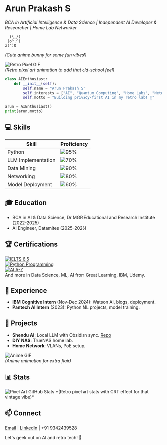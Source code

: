 # **Arun Prakash S**  
*BCA in Artificial Intelligence & Data Science | Independent AI Developer & Researcher | Home Lab Networker*  

```
  (\_/)
 (o^.^)
z(")O
```  
*(Cute anime bunny for some fun vibes!)*  

![Retro Pixel GIF](https://user-images.githubusercontent.com/74038190/226127913-88de86d3-8437-45b9-a3b6-e746b47f655a.gif)  
*(Retro pixel art animation to add that old-school feel)*  

```python
class AIEnthusiast:
    def __init__(self):
        self.name = "Arun Prakash S"
        self.interests = ["AI", "Quantum Computing", "Home Labs", "Networking"]
        self.motto = "Building privacy-first AI in my retro lab! 🚀"

arun = AIEnthusiast()
print(arun.motto)
```

## 💻 Skills  
| Skill              | Proficiency                  |
|--------------------|------------------------------|
| Python             | ![95%](https://progress-bar.dev/95) |
| LLM Implementation | ![70%](https://progress-bar.dev/70) |
| Data Mining        | ![90%](https://progress-bar.dev/90) |
| Networking         | ![80%](https://progress-bar.dev/80) |
| Model Deployment   | ![60%](https://progress-bar.dev/60) |

## 🎓 Education  
- BCA in AI & Data Science, Dr MGR Educational and Research Institute (2022-2025)  
- AI Engineer, Datamites (2025-2026)  

## 🏆 Certifications  
[![IELTS 6.5](https://img.shields.io/badge/IELTS-6.5-blue)](IELTS%20result.pdf)  
[![Python Programming](https://img.shields.io/badge/Python-Programming-green)](swayam%20programming%20in%20python)  
[![AI A-Z](https://img.shields.io/badge/AI-A--Z-red)](https://www.udemy.com/certificate/...)  
And more in Data Science, ML, AI from Great Learning, IBM, Udemy.  

## 💼 Experience  
- **IBM Cognitive Intern** (Nov-Dec 2024): Watson AI, blogs, deployment.  
- **Pantech AI Intern** (2023): Python ML projects, model training.  

## 🚀 Projects  
- **Shendu AI**: Local LLM with Obsidian sync. [Repo](https://github.com/023b/Shendu.ai)  
- **DIY NAS**: TrueNAS home lab.  
- **Home Network**: VLANs, PoE setup.  

![Anime GIF](https://user-images.githubusercontent.com/57133330/188281408-c67df9ee-fd1f-4b37-833b-f02848f1ce02.gif)  
*(Anime animation for extra flair)*  

## 📊 Stats  
<img src="https://pixel-profile.vercel.app/api/github-stats?username=023b&theme=CRT&screen_effect=true&pixelate_avatar=true&dithering=true" alt="Pixel Art GitHub Stats">  
*(Retro pixel art stats with CRT effect for that vintage vibe)*  

## 📫 Connect  
[Email](mailto:arunsabapathi2486@gmail.com) | [LinkedIn](https://www.linkedin.com/in/arun-prakash-s-739881230/) | +91 9342439528  

Let's geek out on AI and retro tech! 🌟
